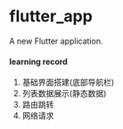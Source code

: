 # flutter_app

A new Flutter application.

#### learning record

1. 基础界面搭建(底部导航栏)
2. 列表数据展示(静态数据)
3. 路由跳转
4. 网络请求

